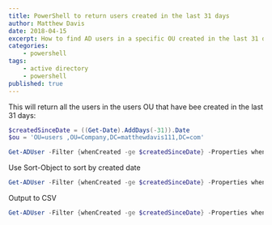 ```yaml
---
title: PowerShell to return users created in the last 31 days
author: Matthew Davis
date: 2018-04-15
excerpt: How to find AD users in a specific OU created in the last 31 days
categories: 
    - powershell
tags:
    - active directory
    - powershell
published: true
---
```


This will return all the users in the users OU that have bee created in the last 31 days:

``` PowerShell
$createdSinceDate = ((Get-Date).AddDays(-31)).Date
$ou = 'OU=users ,OU=Company,DC=matthewdavis111,DC=com'

Get-ADUser -Filter {whenCreated -ge $createdSinceDate} -Properties whenCreated -SearchBase $ou
```

Use Sort-Object to sort by created date

``` PowerShell
Get-ADUser -Filter {whenCreated -ge $createdSinceDate} -Properties whenCreated -SearchBase $ou | Select-Object userprincipalname, whencreated | Sort-Object whencreated
```

Output to CSV

``` PowerShell
Get-ADUser -Filter {whenCreated -ge $createdSinceDate} -Properties whenCreated -SearchBase $ou | Select-Object userprincipalname, whencreated | Sort-Object whencreated | Export-Csv C:\temp\skip-created-users.csv -NoTypeInformation

```